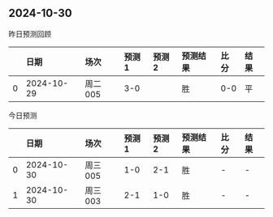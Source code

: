 

 ## 2024-10-30

昨日预测回顾

|    | 日期       | 场次    | 预测1   | 预测2   | 预测结果   | 比分   | 结果   |
|---:|:-----------|:--------|:--------|:--------|:-----------|:-------|:-------|
|  0 | 2024-10-29 | 周二005 | 3-0     |         | 胜         | 0-0    | 平     |

今日预测

|    | 日期       | 场次    | 预测1   | 预测2   | 预测结果   | 比分   | 结果   |
|---:|:-----------|:--------|:--------|:--------|:-----------|:-------|:-------|
|  0 | 2024-10-30 | 周三005 | 1-0     | 2-1     | 胜         | -      | -      |
|  1 | 2024-10-30 | 周三003 | 2-1     | 1-0     | 胜         | -      | -      |